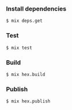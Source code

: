 ### Install dependencies

```
$ mix deps.get
```


### Test

```
$ mix test
```

### Build

```
$ mix hex.build
```

### Publish

```
$ mix hex.publish
```
